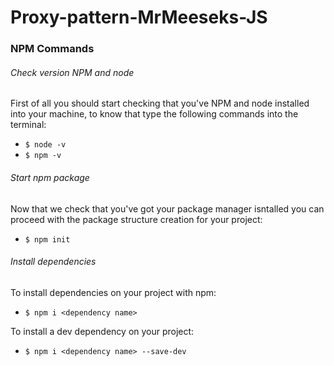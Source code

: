# Proxy-pattern-MrMeeseks-JS


### NPM Commands

###### Check version NPM and node

First of all you should start checking that you've NPM and node installed into your machine, to know that type the following commands into the terminal:

- `$ node -v`
- `$ npm -v`

###### Start npm package

Now that we check that you've got your package manager isntalled you can proceed with the package structure creation for your project:

- `$ npm init`

###### Install dependencies

To install dependencies on your project with npm:

- `$ npm i <dependency name>`

To install a dev dependency on your project:

- `$ npm i <dependency name> --save-dev`